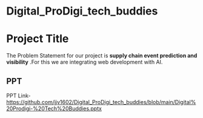 # Digital_ProDigi_tech_buddies

# Project Title

The Problem Statement for our project is __supply chain event prediction and visibility__
.For this we are integrating web development with AI. 


## PPT 
PPT Link-  https://github.com/jjv1602/Digital_ProDigi_tech_buddies/blob/main/Digital%20Prodigi-%20Tech%20Buddies.pptx
